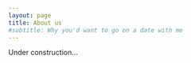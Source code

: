 ```yaml
---
layout: page
title: About us
#subtitle: Why you'd want to go on a date with me
---
```


Under construction...
